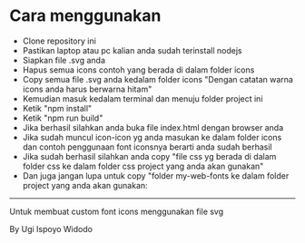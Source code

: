 <h1>Cara menggunakan</h1>

<ul>
    <li>Clone repository ini</li>
    <li>Pastikan laptop atau pc kalian anda sudah terinstall nodejs</li>
    <li>Siapkan file .svg anda</li>
    <li>Hapus semua icons contoh yang berada di dalam folder icons</li>
    <li>Copy semua file .svg anda kedalam folder icons "Dengan catatan warna icons anda harus berwarna hitam"</li>
    <li>Kemudian masuk kedalam terminal dan menuju folder project ini</li>
    <li>Ketik "npm install"</li>
    <li>Ketik "npm run build"</li>
    <li>Jika berhasil silahkan anda buka file index.html dengan browser anda</li>
    <li>Jika sudah muncul icon-icon yg anda masukan ke dalam folder icons dan contoh penggunaan font iconsnya berarti anda sudah berhasil</li>
    <li>Jika sudah berhasil silahkan anda copy "file css yg berada di dalam folder css ke dalam folder css project yang anda akan gunakan"</li>
    <li>Dan juga jangan lupa untuk copy "folder my-web-fonts ke dalam folder project yang anda akan gunakan:</li>
</ul>
<hr/>
<p>Untuk membuat custom font icons menggunakan file svg</p>
<span>By Ugi Ispoyo Widodo</span>